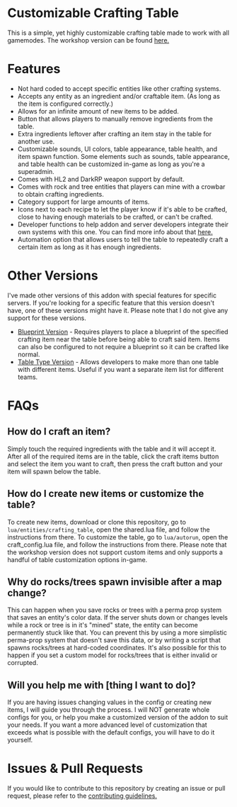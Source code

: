 # Customizable Crafting Table
This is a simple, yet highly customizable crafting table made to work with all gamemodes. The workshop version can be found [here.](https://steamcommunity.com/sharedfiles/filedetails/?id=1793133869)

# Features
- Not hard coded to accept specific entities like other crafting systems.
- Accepts any entity as an ingredient and/or craftable item. (As long as the item is configured correctly.)
- Allows for an infinite amount of new items to be added.
- Button that allows players to manually remove ingredients from the table.
- Extra ingredients leftover after crafting an item stay in the table for another use.
- Customizable sounds, UI colors, table appearance, table health, and item spawn function. Some elements such as sounds, table appearance, and table health can be customized in-game as long as you're a superadmin.
- Comes with HL2 and DarkRP weapon support by default.
- Comes with rock and tree entities that players can mine with a crowbar to obtain crafting ingredients.
- Category support for large amounts of items.
- Icons next to each recipe to let the player know if it's able to be crafted, close to having enough materials to be crafted, or can't be crafted.
- Developer functions to help addon and server developers integrate their own systems with this one. You can find more info about that [here.](https://github.com/LambdaGaming/Crafting_System/blob/master/dev.md)
- Automation option that allows users to tell the table to repeatedly craft a certain item as long as it has enough ingredients.

# Other Versions
I've made other versions of this addon with special features for specific servers. If you're looking for a specific feature that this version doesn't have, one of these versions might have it. Please note that I do not give any support for these versions.
- [Blueprint Version](https://github.com/LambdaGaming/CityRP/tree/master/addons/Crafting_System) - Requires players to place a blueprint of the specified crafting item near the table before being able to craft said item. Items can also be configured to not require a blueprint so it can be crafted like normal.
- [Table Type Version](https://github.com/LambdaGaming/Half-Life-Universe-RP/tree/master/addons/Crafting%20System) - Allows developers to make more than one table with different items. Useful if you want a separate item list for different teams.

# FAQs
## How do I craft an item?
Simply touch the required ingredients with the table and it will accept it. After all of the required items are in the table, click the craft items button and select the item you want to craft, then press the craft button and your item will spawn below the table.

## How do I create new items or customize the table?
To create new items, download or clone this repository, go to `lua/entities/crafting_table`, open the shared.lua file, and follow the instructions from there. To customize the table, go to `lua/autorun`, open the craft_config.lua file, and follow the instructions from there. Please note that the workshop version does not support custom items and only supports a handful of table customization options in-game.

## Why do rocks/trees spawn invisible after a map change?
This can happen when you save rocks or trees with a perma prop system that saves an entity's color data. If the server shuts down or changes levels while a rock or tree is in it's "mined" state, the entity can become permanently stuck like that. You can prevent this by using a more simplistic perma-prop system that doesn't save this data, or by writing a script that spawns rocks/trees at hard-coded coordinates.
It's also possible for this to happen if you set a custom model for rocks/trees that is either invalid or corrupted.

## Will you help me with [thing I want to do]?
If you are having issues changing values in the config or creating new items, I will guide you through the process. I will NOT generate whole configs for you, or help you make a customized version of the addon to suit your needs. If you want a more advanced level of customization that exceeds what is possible with the default configs, you will have to do it yourself.

# Issues & Pull Requests
 If you would like to contribute to this repository by creating an issue or pull request, please refer to the [contributing guidelines.](https://lambdagaming.github.io/contributing.html)
